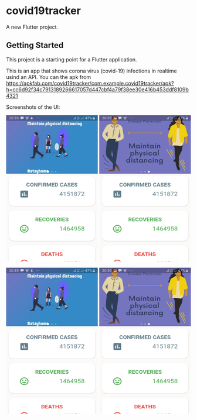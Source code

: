 # covid19tracker

A new Flutter project.

## Getting Started

This project is a starting point for a Flutter application.
 
 This is an app that shows corona virus (covid-19) infections in realtime usind an API. You can the apk from https://apkfab.com/covid19tracker/com.example.covid19tracker/apk?h=cc6d92f34c7913189266617057d447cbf4a79f38ee30e416b453ddf8109b4321
 
 Screenshots of the UI:
 
 <p align="center">
  <img src="assets/screen1.jpg" width="250" title="screenshot 1" height="400">
  <img src="assets/screen2.jpg" width="250" title="screenshot 2" height="400">
</p>
<p align="center">
  <img src="assets/screen1.jpg" width="250" title="screenshot 3" height="400">
  <img src="assets/screen2.jpg" width="250" title="screenshot 4" height="400">
</p>


